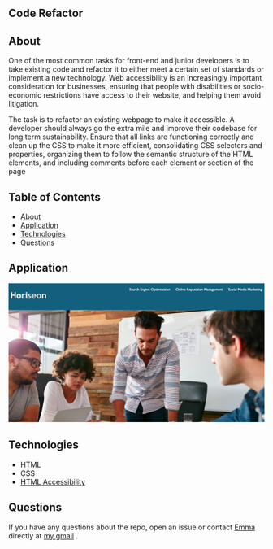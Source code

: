 ## Code Refactor


## About
One of the most common tasks for front-end and junior developers is to take existing code and refactor it to either meet a certain set of standards or implement a new technology. Web accessibility is an increasingly important consideration for businesses, ensuring that people with disabilities or socio-economic restrictions have access to their website, and helping them avoid litigation.

The task is to refactor an existing webpage to make it accessible. A developer should always go the extra mile and improve their codebase for long term sustainability. Ensure that all links are functioning correctly and clean up the CSS to make it more efficient, consolidating CSS selectors and properties, organizing them to follow the semantic structure of the HTML elements, and including comments before each element or section of the page

## Table of Contents

* [About](#about)
* [Application](#application)
* [Technologies](#technologies)
* [Questions](#questions)

## Application


![Application Demo](assets/images/screenshot.png)


## Technologies

* HTML
* CSS
* [HTML Accessibility](https://www.w3schools.com/html/html_accessibility.asp)

    
## Questions
    
If you have any questions about the repo, open an issue or contact [Emma](https://github.com/avaarm) directly at [my gmail](mailto:emavanesem@mail.com) .